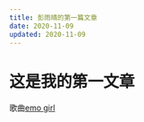 ```yaml
---
title: 彭雨晴的第一篇文章
date: 2020-11-09
updated: 2020-11-09
---
```


# 这是我的第一文章

歌曲[emo girl](https://www.bilibili.com/video/BV17u41197bS/?share_source=copy_web&vd_source=813b0cfea1023c3f2aca017db97a712c)
